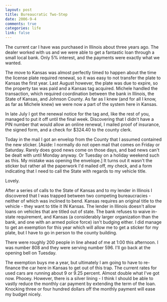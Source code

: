```yaml
--- 
layout: post
title: Bureaucratic Two-Step
date: 2006-9-4
comments: true
categories: life
link: false
---
```

The current car I have was purchased in Illinois about three years ago. The dealer worked with us and we were able to get a fantastic loan through a small local bank. Only 5% interest, and the payments were exactly what we wanted.

The move to Kansas was  almost perfectly timed to happen about the time the license plate required renewal, so it was easy to not transfer the plate to Kansas the first year. Last August however, the plate was due to expire, so the property tax was paid and a Kansas tag acquired. Michele handled the transaction, which required coordination between the bank in Illinois, the State of Kansas, and Johnson County. As far as I knew (and for all I know, as far as Michele knew) we were now a part of the system here in Kansas.

In late July I got the renewal notice for the tag and, like the rest of you, managed to put it off until the final week. Discovering that I didn't have a PIN number that would allow an online renewal, I mailed proof of insurance, the signed form, and a check for $324.40 to the county clerk.

Today in the mail I got an envelop from the County that I assumed contained the new sticker. [Aside: I normally do not open mail that comes on Friday or Saturday. Rarely does good news come on those days, and bad news can't be dealt with until Monday anyway. Or Tuesday on a holiday weekend such as this. My mistake was opening the envelope.] It turns out it wasn't the sticker but rather all the paperwork I'd mailed off, my check, and a form indicating that I need to call the State with regards to my vehicle title.

Lovely.

After a series of calls to the State of Kansas and to my lender in Illinois I discovered that I was trapped between two competing bureaucracies - neither of which was inclined to bend. Kansas requires an original title to the vehicle - they want to title it IN Kansas. The lender in Illinois doesn't allow loans on vehicles that are titled out of state. The bank refuses to waive in-state requirement, and Kansas (a considerably larger organization than the bank, and one with an armed police force) isn't budging either. I did manage to get an exemption for this year which will allow me to get a sticker for my plate, but I have to go in person to the county building.

There were roughly 200 people in line ahead of me at 1:00 this afternoon. I was number 808 and they were serving number 596. I'll go back at the opening bell on Tuesday.

The exemption buys me a year, but ultimately I am going to have to re-finance the car here in Kansas to get out of this trap. The current rates for used cars are running about 9 or 9.25 percent. Almost double what I've got now. Phooey. However, there is a silver lining - I think I should be able to vastly reduce the monthly car payment by extending the term of the loan. Knocking three or four hundred dollars off the monthly payment will ease my budget nicely.
